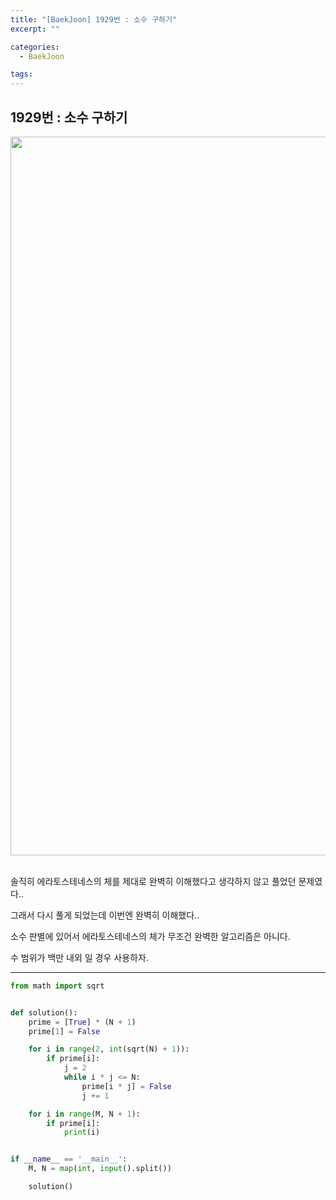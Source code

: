 ```yaml
---
title: "[BaekJoon] 1929번 : 소수 구하기"
excerpt: ""

categories:
  - BaekJoon

tags:
---
```


## 1929번 : 소수 구하기

<center><img width="1150" alt="" src="https://user-images.githubusercontent.com/54533309/110587530-28e49780-81b7-11eb-8785-96de91c341fb.png">
</center>

<br>

솔직히 에라토스테네스의 체를 제대로 완벽히 이해했다고 생각하지 않고 풀었던 문제였다..

그래서 다시 풀게 되었는데 이번엔 완벽히 이해했다..

소수 판별에 있어서 에라토스테네스의 체가 무조건 완벽한 알고리즘은 아니다.

수 범위가 백만 내외 일 경우 사용하자.

---

```python
from math import sqrt


def solution():
	prime = [True] * (N + 1)
	prime[1] = False

	for i in range(2, int(sqrt(N) + 1)):
		if prime[i]:
			j = 2
			while i * j <= N:
				prime[i * j] = False
				j += 1

	for i in range(M, N + 1):
		if prime[i]:
			print(i)


if __name__ == '__main__':
	M, N = map(int, input().split())

	solution()
```

<br>

